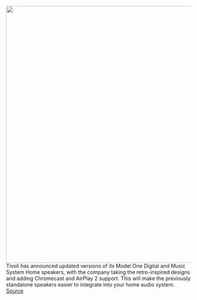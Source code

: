 <img src='https://cdn.vox-cdn.com/thumbor/ysrEDblkpq8bdv9yOqN-iXseWnM=/0x0:1600x800/1200x800/filters:focal(672x272:928x528)/cdn.vox-cdn.com/uploads/chorus_image/image/67408924/pf_10b2edbd__ALM1D.0.jpg' width='700px' /><br/>
Tivoli has announced updated versions of its Model One Digital and Music System Home speakers, with the company taking the retro-inspired designs and adding Chromecast and AirPlay 2 support. This will make the previously standalone speakers easier to integrate into your home audio system.
<a href='https://www.theverge.com/2020/9/15/21437862/tivoli-model-one-digital-gen-2-speaker-airplay-chromecast-support'> Source <a/>